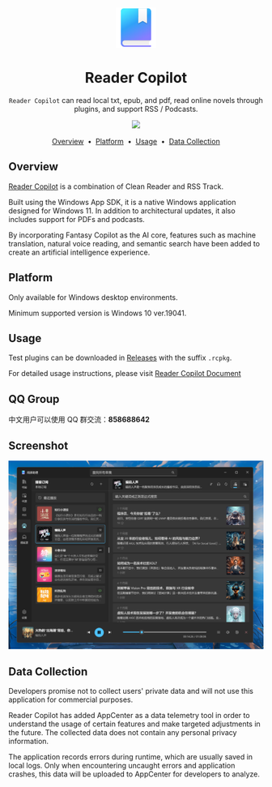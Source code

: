 <p align="center">
  <img src="assets/logo.svg" width="80" alt="Reader Copilot logo" />
</p>

<div align="center">

# Reader Copilot

`Reader Copilot` can read local txt, epub, and pdf, read online novels through plugins, and support RSS / Podcasts.

<p align="center">
    <a title="Get From Microsoft Store" href="https://www.microsoft.com/store/apps/9PFZCKRHW0BC?launch=true&mode=full" target="_blank">
        <picture>
            <source srcset="https://get.microsoft.com/images/en-US%20light.svg" media="(prefers-color-scheme: dark)" />
            <source srcset="https://get.microsoft.com/images/en-US%20dark.svg" media="(prefers-color-scheme: light), (prefers-color-scheme: no-preference)" />
            <img src="https://get.microsoft.com/images/en-US%20dark.svg" width=144 />
        </picture>
    </a>
</p>

</div>
<p align="center">
<a href="#overview">Overview</a> &nbsp;&bull;&nbsp;
<a href="#platform">Platform</a> &nbsp;&bull;&nbsp;
<a href="#usage">Usage</a> &nbsp;&bull;&nbsp;
<a href="#data-collection">Data Collection</a>
</p>

## Overview

[Reader Copilot](https://www.microsoft.com/store/apps/9PFZCKRHW0BC) is a combination of Clean Reader and RSS Track.

Built using the Windows App SDK, it is a native Windows application designed for Windows 11. In addition to architectural updates, it also includes support for PDFs and podcasts.

By incorporating Fantasy Copilot as the AI core, features such as machine translation, natural voice reading, and semantic search have been added to create an artificial intelligence experience.

## Platform

Only available for Windows desktop environments.

Minimum supported version is Windows 10 ver.19041.

## Usage

Test plugins can be downloaded in [Releases](https://github.com/Richasy/ReaderCopilot.Public/releases) with the suffix `.rcpkg`.

For detailed usage instructions, please visit [Reader Copilot Document](https://readercopilot.richasy.net/docs)

## QQ Group

中文用户可以使用 QQ 群交流：**858688642**

## Screenshot

![Screenshot](./assets/screenshot.png)

## Data Collection

Developers promise not to collect users' private data and will not use this application for commercial purposes.

Reader Copilot has added AppCenter as a data telemetry tool in order to understand the usage of certain features and make targeted adjustments in the future. The collected data does not contain any personal privacy information.

The application records errors during runtime, which are usually saved in local logs. Only when encountering uncaught errors and application crashes, this data will be uploaded to AppCenter for developers to analyze.
